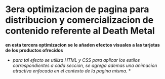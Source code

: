 # 3era optimizacion de pagina para distribucion y comercializacion de contenido referente al Death Metal #

**en esta tercera optimizacion se le añaden efectos visuales a las tarjetas de los productos ofrecidos**

* *para tal efecto se utiliza HTML y CSS para aplicar los estilos correspondientes a cada seccion, se agrega ademas una animacion atractiva enfocada en el contexto de la pagina misma.* *
